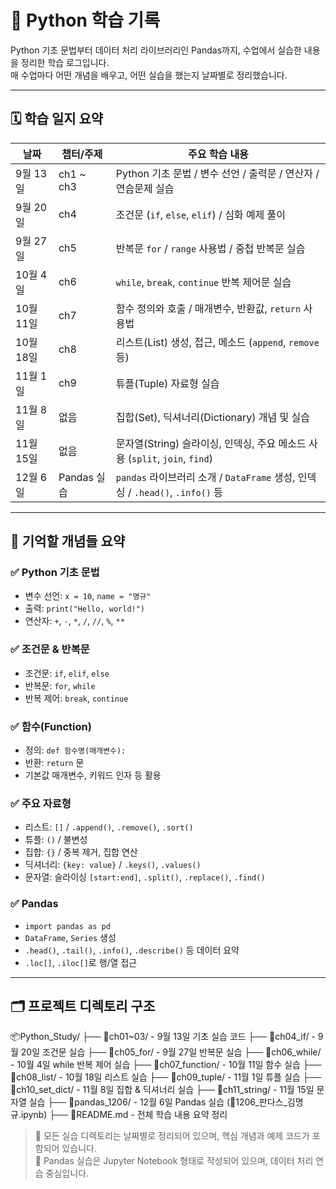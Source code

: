 # 🐍 Python 학습 기록

Python 기초 문법부터 데이터 처리 라이브러리인 Pandas까지, 수업에서 실습한 내용을 정리한 학습 로그입니다.  
매 수업마다 어떤 개념을 배우고, 어떤 실습을 했는지 날짜별로 정리했습니다.

---

## 🗓️ 학습 일지 요약

| 날짜         | 챕터/주제        | 주요 학습 내용                                                                  |
|--------------|------------------|----------------------------------------------------------------------------------|
| 9월 13일     | ch1 ~ ch3        | Python 기초 문법 / 변수 선언 / 출력문 / 연산자 / 연습문제 실습                |
| 9월 20일     | ch4              | 조건문 (`if`, `else`, `elif`) / 심화 예제 풀이                                 |
| 9월 27일     | ch5              | 반복문 `for` / `range` 사용법 / 중첩 반복문 실습                               |
| 10월 4일     | ch6              | `while`, `break`, `continue` 반복 제어문 실습                                  |
| 10월 11일    | ch7              | 함수 정의와 호출 / 매개변수, 반환값, `return` 사용법                           |
| 10월 18일    | ch8              | 리스트(List) 생성, 접근, 메소드 (`append`, `remove` 등)                        |
| 11월 1일     | ch9              | 튜플(Tuple) 자료형 실습                                                         |
| 11월 8일     | 없음             | 집합(Set), 딕셔너리(Dictionary) 개념 및 실습                                   |
| 11월 15일    | 없음             | 문자열(String) 슬라이싱, 인덱싱, 주요 메소드 사용 (`split`, `join`, `find`)   |
| 12월 6일     | Pandas 실습      | `pandas` 라이브러리 소개 / `DataFrame` 생성, 인덱싱 / `.head()`, `.info()` 등  |

---

## 🧠 기억할 개념들 요약

### ✅ Python 기초 문법

- 변수 선언: `x = 10`, `name = "명규"`
- 출력: `print("Hello, world!")`
- 연산자: `+`, `-`, `*`, `/`, `//`, `%`, `**`

### ✅ 조건문 & 반복문

- 조건문: `if`, `elif`, `else`
- 반복문: `for`, `while`
- 반복 제어: `break`, `continue`

### ✅ 함수(Function)

- 정의: `def 함수명(매개변수):`
- 반환: `return` 문
- 기본값 매개변수, 키워드 인자 등 활용

### ✅ 주요 자료형

- 리스트: `[]` / `.append()`, `.remove()`, `.sort()`
- 튜플: `()` / 불변성
- 집합: `{}` / 중복 제거, 집합 연산
- 딕셔너리: `{key: value}` / `.keys()`, `.values()`
- 문자열: 슬라이싱 `[start:end]`, `.split()`, `.replace()`, `.find()`

### ✅ Pandas

- `import pandas as pd`
- `DataFrame`, `Series` 생성
- `.head()`, `.tail()`, `.info()`, `.describe()` 등 데이터 요약
- `.loc[]`, `.iloc[]`로 행/열 접근

---

## 🗂️ 프로젝트 디렉토리 구조

📦Python_Study/
├── 📁ch01~03/                 - 9월 13일 기초 실습 코드
├── 📁ch04_if/                 - 9월 20일 조건문 실습
├── 📁ch05_for/                - 9월 27일 반복문 실습
├── 📁ch06_while/              - 10월 4일 while 반복 제어 실습
├── 📁ch07_function/           - 10월 11일 함수 실습
├── 📁ch08_list/               - 10월 18일 리스트 실습
├── 📁ch09_tuple/              - 11월 1일 튜플 실습
├── 📁ch10_set_dict/           - 11월 8일 집합 & 딕셔너리 실습
├── 📁ch11_string/             - 11월 15일 문자열 실습
├── 📁pandas_1206/             - 12월 6일 Pandas 실습 (📄1206_판다스_김명규.ipynb)
├── 📄README.md                - 전체 학습 내용 요약 정리



> 📌 모든 실습 디렉토리는 날짜별로 정리되어 있으며, 핵심 개념과 예제 코드가 포함되어 있습니다.  
> 📌 Pandas 실습은 Jupyter Notebook 형태로 작성되어 있으며, 데이터 처리 연습 중심입니다.


